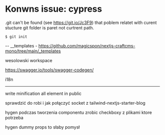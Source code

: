 # Konwns issue: cypress

.git can't be found (see https://git.io/Jc3F9)
that poblem relatet with curent stucture git folder is paret not curtrent path.


```just create temporary git init folder
$ git init
```


--
\_\_templates - <https://github.com/magicspon/nextjs-craftcms-mono/tree/main/_templates>

wesolowski workspace

<https://swagger.io/tools/swagger-codegen/>

i18n

---

write minification all element in public

sprawdzić do robi i jak połączyć socket z tailwind-nextjs-starter-blog

hygen podczas tworzenia componentu zrobic checkboxy z plikami ktore potrzeba

hygen dummy props to słaby pomysł
